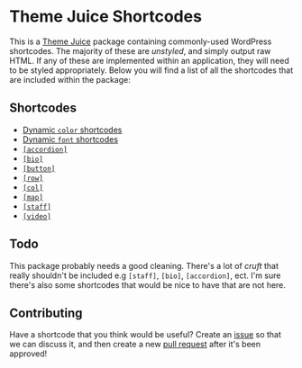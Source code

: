 # Theme Juice Shortcodes

This is a [Theme Juice](https://github.com/ezekg/theme-juice-starter) package containing commonly-used WordPress shortcodes. The majority of these are _unstyled_, and simply output raw HTML. If any of these are implemented within an application, they will need to be styled appropriately. Below you will find a list of all the shortcodes that are included within the package:

## Shortcodes
* [Dynamic `color` shortcodes](https://github.com/ezekg/theme-juice-shortcodes/blob/master/ThemeJuice/Packages/lib/colors.php)
* [Dynamic `font` shortcodes](https://github.com/ezekg/theme-juice-shortcodes/blob/master/ThemeJuice/Packages/lib/fonts.php)
* [`[accordion]`](https://github.com/ezekg/theme-juice-shortcodes/blob/master/ThemeJuice/Packages/lib/accordion.php)
* [`[bio]`](https://github.com/ezekg/theme-juice-shortcodes/blob/master/ThemeJuice/Packages/lib/bio.php)
* [`[button]`](https://github.com/ezekg/theme-juice-shortcodes/blob/master/ThemeJuice/Packages/lib/button.php)
* [`[row]`](https://github.com/ezekg/theme-juice-shortcodes/blob/master/ThemeJuice/Packages/lib/row.php)
* [`[col]`](https://github.com/ezekg/theme-juice-shortcodes/blob/master/ThemeJuice/Packages/lib/col.php)
* [`[map]`](https://github.com/ezekg/theme-juice-shortcodes/blob/master/ThemeJuice/Packages/lib/map.php)
* [`[staff]`](https://github.com/ezekg/theme-juice-shortcodes/blob/master/ThemeJuice/Packages/lib/staff.php)
* [`[video]`](https://github.com/ezekg/theme-juice-shortcodes/blob/master/ThemeJuice/Packages/lib/video.php)

## Todo
This package probably needs a good cleaning. There's a lot of _cruft_ that really shouldn't be included e.g `[staff]`, `[bio]`, `[accordion]`, ect. I'm sure there's also some shortcodes that would be nice to have that are not here.

## Contributing
Have a shortcode that you think would be useful? Create an [issue](https://github.com/ezekg/theme-juice-shortcodes/issues) so that we can discuss it, and then create a new [pull request](https://github.com/ezekg/theme-juice-shortcodes/pulls) after it's been approved!
